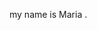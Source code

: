 <!DOCTYPE html>
<html>
<head>
	<meta charset="utf-8">
	<meta name="viewport" content="width=device-width, initial-scale=1">
	<title>Hello Friends</title>
</head>
<body>
<p>my name is  Maria .</p>
</body>
</html>

